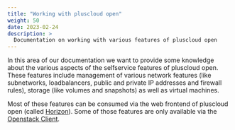 ```yaml
---
title: "Working with pluscloud open"
weight: 50
date: 2023-02-24
description: >
  Documentation on working with various features of pluscloud open
---
```


In this area of our documentation we want to provide some knowledge about the various aspects of the selfservice features of pluscloud open. These features include management of various network features (like subnetworks, loadbalancers, public and private IP addresses and firewall rules), storage (like volumes and snapshots) as well as virtual machines.

Most of these features can be consumed via the web frontend of pluscloud open (called [Horizon](https://docs.openstack.org/horizon/latest/)). Some of those features are only available via the [Openstack Client](https://docs.openstack.org/python-openstackclient/latest/index.html).
